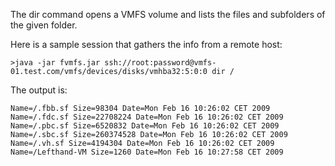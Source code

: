The dir command opens a VMFS volume and lists the files and subfolders of the given folder.

Here is a sample session that gathers the info from a remote host:
```
>java -jar fvmfs.jar ssh://root:password@vmfs-01.test.com/vmfs/devices/disks/vmhba32:5:0:0 dir /
```

The output is:
```
Name=/.fbb.sf Size=98304 Date=Mon Feb 16 10:26:02 CET 2009
Name=/.fdc.sf Size=22708224 Date=Mon Feb 16 10:26:02 CET 2009
Name=/.pbc.sf Size=6520832 Date=Mon Feb 16 10:26:02 CET 2009
Name=/.sbc.sf Size=260374528 Date=Mon Feb 16 10:26:02 CET 2009
Name=/.vh.sf Size=4194304 Date=Mon Feb 16 10:26:02 CET 2009
Name=/Lefthand-VM Size=1260 Date=Mon Feb 16 10:27:58 CET 2009
```